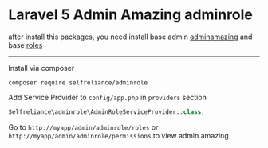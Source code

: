 ﻿Laravel 5 Admin Amazing adminrole
======================
after install this packages, you need install base admin
[adminamazing](https://github.com/selfrelianceme/adminamazing)
and base [roles](https://github.com/selfreliance/fixroles)

-----------------
Install via composer
```
composer require selfreliance/adminrole
```

Add Service Provider to `config/app.php` in `providers` section
```php
Selfreliance\adminrole\AdminRoleServiceProvider::class,
```

Go to `http://myapp/admin/adminrole/roles` or `http://myapp/admin/adminrole/permissions` to view admin amazing
